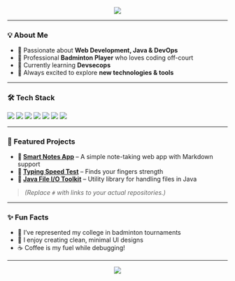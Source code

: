 <!-- Profile Banner -->
<p align="center">
  <img src="https://capsule-render.vercel.app/api?type=waving&color=gradient&height=180&section=header&text=👋%20Hi,%20I'm%20Anuj%20Negi&fontSize=35&fontAlignY=35&desc=A%20Passionate%20Developer%20%7C%20Tech%20Enthusiast&descAlignY=55&descAlign=50" />
</p>

---

### 💡 About Me
- 🚀 Passionate about **Web Development, Java & DevOps**  
- 🏸 Professional **Badminton Player** who loves coding off-court  
- 🌱 Currently learning **Devsecops**  
- 🎯 Always excited to explore **new technologies & tools**

---

### 🛠️ Tech Stack
<p>
  <img src="https://img.shields.io/badge/Java-ED8B00?style=for-the-badge&logo=java&logoColor=white" />
  <img src="https://img.shields.io/badge/HTML5-E34F26?style=for-the-badge&logo=html5&logoColor=white" />
  <img src="https://img.shields.io/badge/CSS3-1572B6?style=for-the-badge&logo=css3&logoColor=white" />
  <img src="https://img.shields.io/badge/JavaScript-F7DF1E?style=for-the-badge&logo=javascript&logoColor=black" />
  <img src="https://img.shields.io/badge/Git-F05032?style=for-the-badge&logo=git&logoColor=white" />
  <img src="https://img.shields.io/badge/GitHub-181717?style=for-the-badge&logo=github&logoColor=white" />
  <img src="https://img.shields.io/badge/Docker-2496ED?style=for-the-badge&logo=docker&logoColor=white" />
</p>

---

### 🚀 Featured Projects
- **📌 [Smart Notes App](#)** – A simple note-taking web app with Markdown support  
- **📌 [Typing Speed Test](#)** – Finds your fingers strength   
- **📌 [Java File I/O Toolkit](#)** – Utility library for handling files in Java  

> *(Replace `#` with links to your actual repositories.)*

---

### ✨ Fun Facts
- 🏸 I’ve represented my college in badminton tournaments  
- 🎨 I enjoy creating clean, minimal UI designs  
- ☕ Coffee is my fuel while debugging!

---

<p align="center">
  <img src="https://capsule-render.vercel.app/api?type=waving&color=gradient&height=120&section=footer&text=👋%20Thanks%20for%20stopping%20by!&fontColor=000000&fontSize=30" />
</p>
